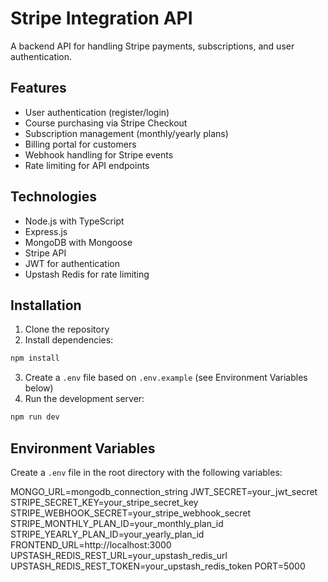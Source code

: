 # Stripe Integration API

A backend API for handling Stripe payments, subscriptions, and user authentication.

## Features

- User authentication (register/login)
- Course purchasing via Stripe Checkout
- Subscription management (monthly/yearly plans)
- Billing portal for customers
- Webhook handling for Stripe events
- Rate limiting for API endpoints

## Technologies

- Node.js with TypeScript
- Express.js
- MongoDB with Mongoose
- Stripe API
- JWT for authentication
- Upstash Redis for rate limiting

## Installation

1. Clone the repository
2. Install dependencies:
```bash
npm install
```

3. Create a `.env` file based on `.env.example` (see Environment Variables below)
4. Run the development server:
```bash
npm run dev
```

## Environment Variables

Create a `.env` file in the root directory with the following variables:

MONGO_URL=mongodb_connection_string
JWT_SECRET=your_jwt_secret
STRIPE_SECRET_KEY=your_stripe_secret_key
STRIPE_WEBHOOK_SECRET=your_stripe_webhook_secret
STRIPE_MONTHLY_PLAN_ID=your_monthly_plan_id
STRIPE_YEARLY_PLAN_ID=your_yearly_plan_id
FRONTEND_URL=http://localhost:3000
UPSTASH_REDIS_REST_URL=your_upstash_redis_url
UPSTASH_REDIS_REST_TOKEN=your_upstash_redis_token
PORT=5000
